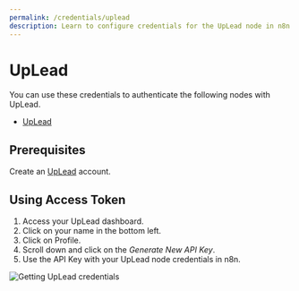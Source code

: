 ```yaml
---
permalink: /credentials/uplead
description: Learn to configure credentials for the UpLead node in n8n
---
```


# UpLead

You can use these credentials to authenticate the following nodes with UpLead.
- [UpLead](../../nodes-library/nodes/UpLead/README.md)

## Prerequisites

Create an [UpLead](https://uplead.com/) account.

## Using Access Token

1. Access your UpLead dashboard.
2. Click on your name in the bottom left.
3. Click on Profile.
4. Scroll down and click on the *Generate New API Key*.
5. Use the API Key with your UpLead node credentials in n8n.

![Getting UpLead credentials](REDACTED)

